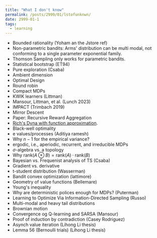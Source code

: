 ```yaml
---
title: "What I don't know"
permalink: /posts/2999/01/lstofunknwn/
date: 2999-01-1
tags:
  - learning
---
```


- Bounded rationality (Yoham an the Jstore ref)
- Non-parametric bandits: Arms' distribution can be multi modal, not conforming to a single parameter exponential family.
- Thomson Sampling only works for parametric bandits.
- Statistical bootstrap (ET94)
- Pure exploration (Csaba)
- Ambient dimension
- Optimal Design
- Round robin
- Compact MDPs
- KWIK learners (Littman)
- Mansour, Littman, et al. (Lunch 2023)
- IMPACT (Trimbach 2019)
- Mirror Descent
- Paper: Recursive Reward Aggregation
- [Rich's Dyna with function approximation](https://drive.google.com/drive/folders/1cMJWR90IkMxWngWpjOtD-qdLS_a7KiYL).
- Black-well optimality
- e values/processes (Aditiya ramesh)
- Why $n-1$ for the empirical variance?
- ergodic, i.e., aperiodic, recurrent, and irreducible MDPs
- $\sigma$-algebra vs. a topology
- Why $\mathrm{rank}(A \otimes B) = \mathrm{rank}(A) \cdot \mathrm{rank}(B)$
- Bayesian vs. Frequenist analysis of TS (Csaba)
- Gradient vs. derivative
- t-student distribution (Wasserman)
- Bandit convex optimization (lattimore)
- Geometry of value functions (Bellemare)
- Young's inequality
- Why are deterministic polices enough for MDPs? (Puterman)
- Learning to Optimize Via Information-Directed Sampling (Russo)
- Multi-modal and heavy tail distributions
- Brownian motion
- Convergence og Q-learning and SARSA (Mansour)
- Proof of induction by contradiction (Casey Rodriguez)
- Asynch value iteration (Lihong Li thesis)
- Lemma 56 (Bernoulli trials) (Lihong Li thesis)